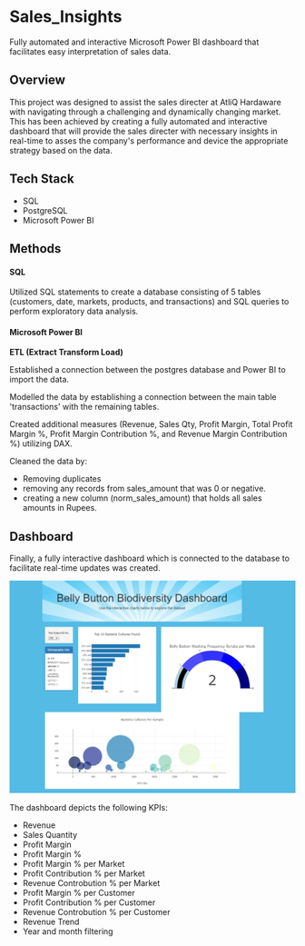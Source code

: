 # **Sales_Insights**
Fully automated and interactive Microsoft Power BI dashboard that facilitates easy interpretation of sales data. 


## **Overview**
This project was designed to assist the sales directer at AtliQ Hardaware with navigating through a challenging and dynamically changing market. This has been achieved by creating a fully automated and interactive dashboard that will provide the sales directer with necessary insights in real-time to asses the company's performance and device the appropriate strategy based on the data. 


## **Tech Stack**
* SQL
* PostgreSQL
* Microsoft Power BI


## **Methods**

#### **SQL**
Utilized SQL statements to create a database consisting of 5 tables (customers, date, markets, products, and transactions) and SQL queries to perform exploratory data analysis.

#### **Microsoft Power BI**

**ETL (Extract Transform Load)**

Established a connection between the postgres database and Power BI to import the data.

Modelled the data by establishing a connection between the main table 'transactions' with the remaining tables.

Created additional measures (Revenue, Sales Qty, Profit Margin, Total Profit Margin %, Profit Margin Contribution %, and Revenue Margin Contribution %)  utilizing DAX.

Cleaned the data by:
* Removing duplicates
* removing any records from sales_amount that was 0 or negative.
* creating a new column (norm_sales_amount) that holds all sales amounts in Rupees.

## Dashboard
Finally, a fully interactive dashboard which is connected to the database to facilitate real-time updates was created.

![Dashboard](https://github.com/OmarQasem94/Belly_Button_Biodiversity/blob/main/static/images/Dashboard.PNG)

The dashboard depicts the following KPIs:

* Revenue
* Sales Quantity
* Profit Margin 
* Profit Margin %
* Profit Margin % per Market
* Profit Contribution % per Market
* Revenue Controbution % per Market
* Profit Margin % per Customer
* Profit Contribution % per Customer
* Revenue Controbution % per Customer
* Revenue Trend
* Year and month filtering
